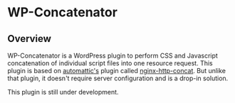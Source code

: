WP-Concatenator
=================

Overview
--------

WP-Concatenator is a WordPress plugin to perform CSS and Javascript concatenation of individual script files into one resource request.
This plugin is based on [automattic's](https://automattic.com/) plugin called [nginx-http-concat](https://github.com/Automattic/nginx-http-concat). But unlike that plugin, it doesn't require server configuration and is a drop-in solution. 

This plugin is still under development.

